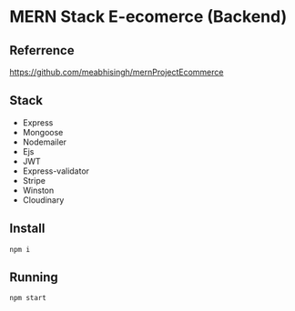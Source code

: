 # MERN Stack E-ecomerce (Backend)

## Referrence

https://github.com/meabhisingh/mernProjectEcommerce

## Stack

- Express
- Mongoose
- Nodemailer
- Ejs
- JWT
- Express-validator
- Stripe
- Winston
- Cloudinary

## Install

```shell
npm i
```

## Running

```shell
npm start
```
